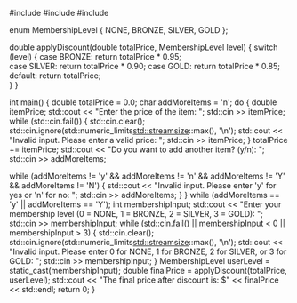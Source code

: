 #include <iostream>
#include <cmath>
#include <string>


enum MembershipLevel {
    NONE,
    BRONZE,
    SILVER,
    GOLD
};

double applyDiscount(double totalPrice, MembershipLevel level) {
    switch (level) {
    case BRONZE:
        return totalPrice * 0.95;  
    case SILVER:
        return totalPrice * 0.90; 
    case GOLD:
        return totalPrice * 0.85;  
    default:
        return totalPrice;         
    }
}

int main() {
    double totalPrice = 0.0; 
    char addMoreItems = 'n'; 
    do {
        double itemPrice;
        std::cout << "Enter the price of the item: ";
        std::cin >> itemPrice;    
        while (std::cin.fail()) {
            std::cin.clear();  
            std::cin.ignore(std::numeric_limits<std::streamsize>::max(), '\n'); 
            std::cout << "Invalid input. Please enter a valid price: ";
            std::cin >> itemPrice;
        }
   totalPrice += itemPrice;
        std::cout << "Do you want to add another item? (y/n): ";
        std::cin >> addMoreItems;

  while (addMoreItems != 'y' && addMoreItems != 'n' && addMoreItems != 'Y' && addMoreItems != 'N') {
            std::cout << "Invalid input. Please enter 'y' for yes or 'n' for no: ";
            std::cin >> addMoreItems;
        }
    } while (addMoreItems == 'y' || addMoreItems == 'Y'); 
    int membershipInput;
    std::cout << "Enter your membership level (0 = NONE, 1 = BRONZE, 2 = SILVER, 3 = GOLD): ";
    std::cin >> membershipInput;
    while (std::cin.fail() || membershipInput < 0 || membershipInput > 3) {
        std::cin.clear(); 
        std::cin.ignore(std::numeric_limits<std::streamsize>::max(), '\n'); 
        std::cout << "Invalid input. Please enter 0 for NONE, 1 for BRONZE, 2 for SILVER, or 3 for GOLD: ";
        std::cin >> membershipInput;
    }
    MembershipLevel userLevel = static_cast<MembershipLevel>(membershipInput);
    double finalPrice = applyDiscount(totalPrice, userLevel);
    std::cout << "The final price after discount is: $" << finalPrice << std::endl;
    return 0;
}
